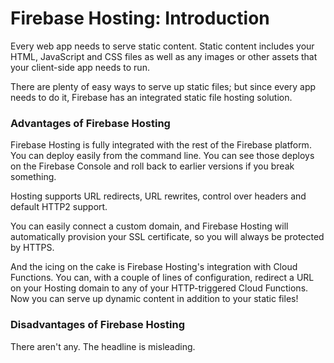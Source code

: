 # Firebase Hosting: Introduction

Every web app needs to serve static content. Static content includes your HTML, JavaScript and CSS files as well as any images or other assets that your client-side app needs to run.

There are plenty of easy ways to serve up static files; but since every app needs to do it, Firebase has an integrated static file hosting solution.

### Advantages of Firebase Hosting

Firebase Hosting is fully integrated with the rest of the Firebase platform. You can deploy easily from the command line. You can see those deploys on the Firebase Console and roll back to earlier versions if you break something.

Hosting supports URL redirects, URL rewrites, control over headers and default HTTP2 support.

You can easily connect a custom domain, and Firebase Hosting will automatically provision your SSL certificate, so you will always be protected by HTTPS.

And the icing on the cake is Firebase Hosting's integration with Cloud Functions. You can, with a couple of lines of configuration, redirect a URL on your Hosting domain to any of your HTTP-triggered Cloud Functions. Now you can serve up dynamic content in addition to your static files!

### Disadvantages of Firebase Hosting

There aren't any. The headline is misleading.

